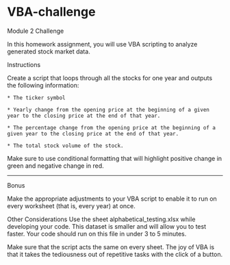 # VBA-challenge
Module 2 Challenge

 In this homework assignment, you will use VBA scripting to analyze generated stock market data.
  
Instructions

Create a script that loops through all the stocks for one year and outputs the following information:

    * The ticker symbol

    * Yearly change from the opening price at the beginning of a given year to the closing price at the end of that year.

    * The percentage change from the opening price at the beginning of a given year to the closing price at the end of that year.

    * The total stock volume of the stock.

Make sure to use conditional formatting that will highlight positive change in green and negative change in red.


________________________________________
Bonus 

Make the appropriate adjustments to your VBA script to enable it to run on every worksheet (that is, every year) at once.

Other Considerations
Use the sheet alphabetical_testing.xlsx while developing your code. This dataset is smaller and will allow you to test faster. Your code should run on this file in under 3 to 5 minutes.

Make sure that the script acts the same on every sheet. The joy of VBA is that it takes the tediousness out of repetitive tasks with the click of a button.

